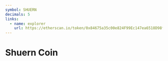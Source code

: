 ```yaml
---
symbol: SHUERN
decimals: 5
links:
  - name: explorer
    url: https://etherscan.io/token/0x84675a35c00e824F99Ec147ea6518D98f988DA32
---
```


# Shuern Coin
